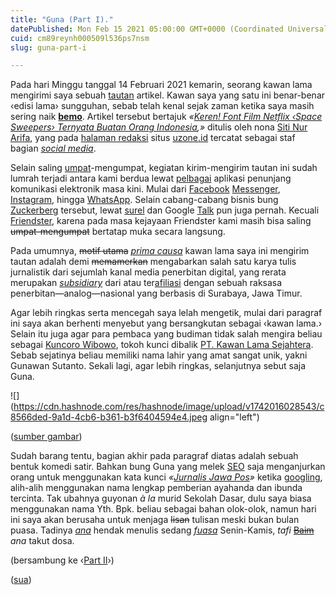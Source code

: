 ```yaml
---
title: "Guna (Part I)."
datePublished: Mon Feb 15 2021 05:00:00 GMT+0000 (Coordinated Universal Time)
cuid: cm89reynh000509l536ps7nsm
slug: guna-part-i

---
```


Pada hari Minggu tanggal 14 Februari 2021 kemarin, seorang kawan lama mengirimi saya sebuah [tautan](https://kbbi.kemdikbud.go.id/entri/tautan) artikel. Kawan saya yang satu ini benar-benar ‹edisi lama› sungguhan, sebab telah kenal sejak zaman ketika saya masih sering naik [**bemo**](/blm). Artikel tersebut bertajuk *«*[*Keren! Font Film Netflix ‹Space Sweepers› Ternyata Buatan Orang Indonesia*](https://uzone.id/keren-font-film-netflix-space-sweepers-ternyata-buatan-orang-indonesia)*,»* ditulis oleh nona [Siti Nur Arifa](https://uzone.id/author/Siti+Nur+Arifa), yang pada [halaman redaksi](https://uzone.id/tentang-kami) situs [uzone.id](http://uzone.id) tercatat sebagai staf bagian [*social media*](https://en.wiktionary.org/wiki/social_media#Noun).

Selain saling [umpat](https://kbbi.kemdikbud.go.id/entri/umpat)\-mengumpat, kegiatan kirim-mengirim tautan ini sudah lumrah terjadi antara kami berdua lewat [pelbagai](https://kbbi.kemdikbud.go.id/entri/pelbagai) aplikasi penunjang komunikasi elektronik masa kini. Mulai dari [Facebook](https://en.wikipedia.org/wiki/Facebook) [Messenger](https://en.wikipedia.org/wiki/Facebook_Messenger), [Instagram](https://en.wikipedia.org/wiki/Instagram), hingga [WhatsApp](https://en.wikipedia.org/wiki/WhatsApp). Selain cabang-cabang bisnis bung [Zuckerberg](https://en.wikipedia.org/wiki/Mark_Zuckerberg) tersebut, lewat [surel](https://kbbi.kemdikbud.go.id/entri/surel) dan Google [Talk](https://en.wikipedia.org/wiki/Google_Talk) pun juga pernah. Kecuali [Friendster](https://en.wikipedia.org/wiki/Friendster), karena pada masa kejayaan Friendster kami masih bisa saling <s>umpat-mengumpat</s> bertatap muka secara langsung.

Pada umumnya, <s>motif utama</s> [*prima causa*](https://id.wikipedia.org/wiki/Prima_causa) kawan lama saya ini mengirim tautan adalah demi <s>memamerkan</s> mengabarkan salah satu karya tulis jurnalistik dari sejumlah kanal media penerbitan digital, yang rerata merupakan [*subsidiary*](https://en.wiktionary.org/wiki/subsidiary#Noun) dari atau ter[afiliasi](https://kbbi.kemdikbud.go.id/entri/afiliasi) dengan sebuah raksasa penerbitan—analog—nasional yang berbasis di Surabaya, Jawa Timur.

Agar lebih ringkas serta mencegah saya lelah mengetik, mulai dari paragraf ini saya akan berhenti menyebut yang bersangkutan sebagai ‹kawan lama.› Selain itu juga agar para pembaca yang budiman tidak salah mengira beliau sebagai [Kuncoro Wibowo](https://id.wikipedia.org/wiki/Kuncoro_Wibowo), tokoh kunci dibalik [PT. Kawan Lama Sejahtera](https://id.wikipedia.org/wiki/Kawan_Lama_Sejahtera). Sebab sejatinya beliau memiliki nama lahir yang amat sangat unik, yakni Gunawan Sutanto. Sekali lagi, agar lebih ringkas, selanjutnya sebut saja Guna.

![](https://cdn.hashnode.com/res/hashnode/image/upload/v1742016028543/c8566ded-9a1d-4cb6-b361-b3f6404594e4.jpeg align="left")

([sumber gambar](http://gunawan.id/download-video-instagram-tanpa-aplikasi/))

Sudah barang tentu, bagian akhir pada paragraf diatas adalah sebuah bentuk komedi satir. Bahkan bung Guna yang melek [SEO](https://en.wikipedia.org/wiki/Search_engine_optimization) saja menganjurkan orang untuk menggunakan kata kunci *«*[*Jurnalis Jawa Pos*](https://lmgtfy.app/?q=jurnalis+jawa+pos)*»* ketika [googling](https://en.wiktionary.org/wiki/googling), alih-alih menggunakan nama lengkap pemberian ayahanda dan ibunda tercinta. Tak ubahnya guyonan *à la* murid Sekolah Dasar, dulu saya biasa menggunakan nama Yth. Bpk. beliau sebagai bahan olok-olok, namun hari ini saya akan berusaha untuk menjaga <s>lisan</s> tulisan meski bukan bulan puasa. Tadinya [*ana*](https://en.wiktionary.org/wiki/ana#Malay) hendak menulis sedang [*fuasa*](https://kbbi.kemdikbud.go.id/entri/puasa) Senin-Kamis, *tafi* [<s>Baim</s>](https://id.wikipedia.org/wiki/Baim_Anak_Sholeh) *ana* takut dosa.

(bersambung ke ‹[Part II](/guna-part-ii)›)

([sua](https://sua.ist))